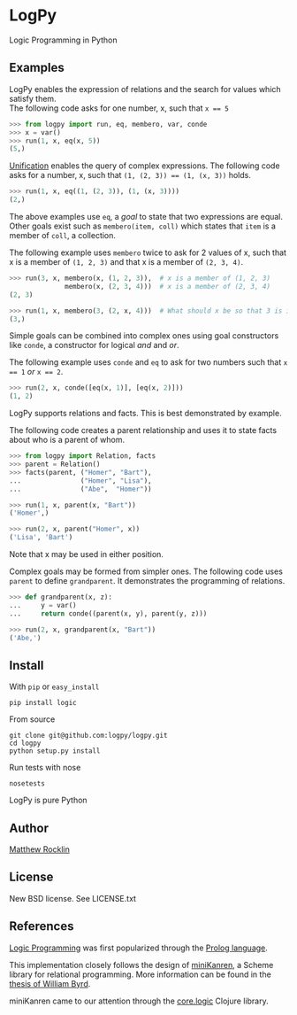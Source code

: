 LogPy
=====

Logic Programming in Python

Examples
--------

LogPy enables the expression of relations and the search for values which
satisfy them.  
The following code asks for one number, x, such that `x == 5`
~~~~~~~~~~~Python
>>> from logpy import run, eq, membero, var, conde
>>> x = var()
>>> run(1, x, eq(x, 5))
(5,)
~~~~~~~~~~~

[Unification](http://en.wikipedia.org/wiki/Unification_%28computer_science%29)
enables the query of complex expressions.
The following code asks for a number, x, such that 
`(1, (2, 3)) == (1, (x, 3))` holds.

~~~~~~~~~~~Python
>>> run(1, x, eq((1, (2, 3)), (1, (x, 3))))
(2,)
~~~~~~~~~~~

The above examples use `eq`, a *goal* to state that two expressions are equal.  
Other goals exist such as `membero(item, coll)` which states that `item`
is a member of `coll`, a collection.  

The following example uses `membero` twice to ask for 2 values of x, 
such that x is a member of `(1, 2, 3)` and that x is a member of `(2, 3, 4)`.

~~~~~~~~~~~Python
>>> run(3, x, membero(x, (1, 2, 3)),  # x is a member of (1, 2, 3)
              membero(x, (2, 3, 4)))  # x is a member of (2, 3, 4)
(2, 3)

>>> run(1, x, membero(3, (2, x, 4)))  # What should x be so that 3 is in coll?
(3,)
~~~~~~~~~~~

Simple goals can be combined into complex ones using goal constructors like
`conde`, a constructor for logical *and* and *or*.

The following example uses `conde` and `eq` to ask for two numbers such that
`x == 1` *or* `x == 2`.

~~~~~~~~~~~Python
>>> run(2, x, conde([eq(x, 1)], [eq(x, 2)]))
(1, 2)
~~~~~~~~~~~

LogPy supports relations and facts.  This is best demonstrated by example. 

The following code creates a parent relationship and uses it to state 
facts about who is a parent of whom.

~~~~~~~~~~~Python
>>> from logpy import Relation, facts
>>> parent = Relation()
>>> facts(parent, ("Homer", "Bart"),
...               ("Homer", "Lisa"),
...               ("Abe",  "Homer"))

>>> run(1, x, parent(x, "Bart"))
('Homer',)

>>> run(2, x, parent("Homer", x))
('Lisa', 'Bart')
~~~~~~~~~~~~

Note that x may be used in either position.  

Complex goals may be formed from simpler ones.  The following code uses
`parent` to define `grandparent`.  It demonstrates the programming of
relations.
~~~~~~~~~~~Python
>>> def grandparent(x, z):
...     y = var()
...     return conde((parent(x, y), parent(y, z)))

>>> run(2, x, grandparent(x, "Bart"))
('Abe,')
~~~~~~~~~~~

Install
-------

With `pip` or `easy_install`

    pip install logic

From source

    git clone git@github.com:logpy/logpy.git
    cd logpy
    python setup.py install

Run tests with nose
    
    nosetests

LogPy is pure Python

Author
------

[Matthew Rocklin](http://matthewrocklin.com)

License
-------

New BSD license. See LICENSE.txt

References
----------

[Logic Programming](http://en.wikipedia.org/wiki/Logic_programming) 
was first popularized through the 
[Prolog language](http://en.wikipedia.org/wiki/Prolog). 

This implementation closely follows the design of
[miniKanren](http://kanren.sourceforge.net/), a Scheme library for relational
programming.  More information can be found in the 
[thesis of William
Byrd](https://scholarworks.iu.edu/dspace/bitstream/handle/2022/8777/Byrd_indiana_0093A_10344.pdf).

miniKanren came to our attention through the
[core.logic](https://github.com/clojure/core.logic) Clojure library.
